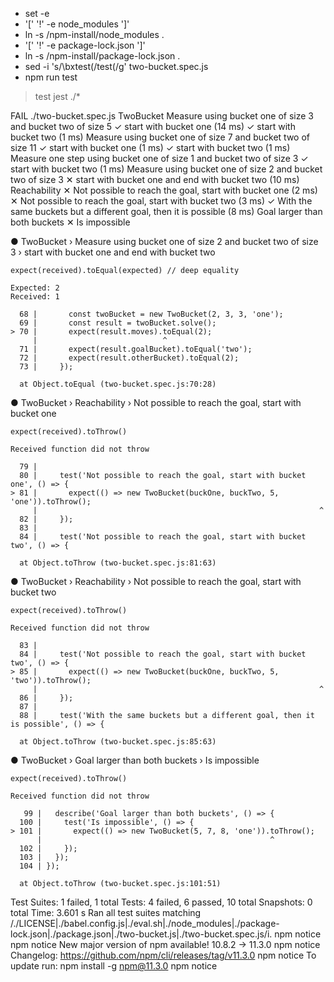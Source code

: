 + set -e
+ '[' '!' -e node_modules ']'
+ ln -s /npm-install/node_modules .
+ '[' '!' -e package-lock.json ']'
+ ln -s /npm-install/package-lock.json .
+ sed -i 's/\bxtest(/test(/g' two-bucket.spec.js
+ npm run test

> test
> jest ./*

FAIL ./two-bucket.spec.js
  TwoBucket
    Measure using bucket one of size 3 and bucket two of size 5
      ✓ start with bucket one (14 ms)
      ✓ start with bucket two (1 ms)
    Measure using bucket one of size 7 and bucket two of size 11
      ✓ start with bucket one (1 ms)
      ✓ start with bucket two (1 ms)
    Measure one step using bucket one of size 1 and bucket two of size 3
      ✓ start with bucket two (1 ms)
    Measure using bucket one of size 2 and bucket two of size 3
      ✕ start with bucket one and end with bucket two (10 ms)
    Reachability
      ✕ Not possible to reach the goal, start with bucket one (2 ms)
      ✕ Not possible to reach the goal, start with bucket two (3 ms)
      ✓ With the same buckets but a different goal, then it is possible (8 ms)
    Goal larger than both buckets
      ✕ Is impossible

  ● TwoBucket › Measure using bucket one of size 2 and bucket two of size 3 › start with bucket one and end with bucket two

    expect(received).toEqual(expected) // deep equality

    Expected: 2
    Received: 1

      68 |       const twoBucket = new TwoBucket(2, 3, 3, 'one');
      69 |       const result = twoBucket.solve();
    > 70 |       expect(result.moves).toEqual(2);
         |                            ^
      71 |       expect(result.goalBucket).toEqual('two');
      72 |       expect(result.otherBucket).toEqual(2);
      73 |     });

      at Object.toEqual (two-bucket.spec.js:70:28)

  ● TwoBucket › Reachability › Not possible to reach the goal, start with bucket one

    expect(received).toThrow()

    Received function did not throw

      79 |
      80 |     test('Not possible to reach the goal, start with bucket one', () => {
    > 81 |       expect(() => new TwoBucket(buckOne, buckTwo, 5, 'one')).toThrow();
         |                                                               ^
      82 |     });
      83 |
      84 |     test('Not possible to reach the goal, start with bucket two', () => {

      at Object.toThrow (two-bucket.spec.js:81:63)

  ● TwoBucket › Reachability › Not possible to reach the goal, start with bucket two

    expect(received).toThrow()

    Received function did not throw

      83 |
      84 |     test('Not possible to reach the goal, start with bucket two', () => {
    > 85 |       expect(() => new TwoBucket(buckOne, buckTwo, 5, 'two')).toThrow();
         |                                                               ^
      86 |     });
      87 |
      88 |     test('With the same buckets but a different goal, then it is possible', () => {

      at Object.toThrow (two-bucket.spec.js:85:63)

  ● TwoBucket › Goal larger than both buckets › Is impossible

    expect(received).toThrow()

    Received function did not throw

       99 |   describe('Goal larger than both buckets', () => {
      100 |     test('Is impossible', () => {
    > 101 |       expect(() => new TwoBucket(5, 7, 8, 'one')).toThrow();
          |                                                   ^
      102 |     });
      103 |   });
      104 | });

      at Object.toThrow (two-bucket.spec.js:101:51)

Test Suites: 1 failed, 1 total
Tests:       4 failed, 6 passed, 10 total
Snapshots:   0 total
Time:        3.601 s
Ran all test suites matching /.\/LICENSE|.\/babel.config.js|.\/eval.sh|.\/node_modules|.\/package-lock.json|.\/package.json|.\/two-bucket.js|.\/two-bucket.spec.js/i.
npm notice
npm notice New major version of npm available! 10.8.2 -> 11.3.0
npm notice Changelog: https://github.com/npm/cli/releases/tag/v11.3.0
npm notice To update run: npm install -g npm@11.3.0
npm notice
